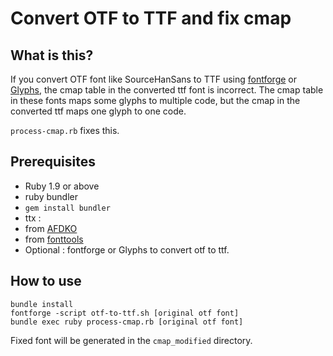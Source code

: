 # Convert OTF to TTF and fix cmap

## What is this?

If you convert OTF font like SourceHanSans to TTF using [fontforge](https://fontforge.github.io) or [Glyphs](http://glyphsapp.com), the cmap table in the converted ttf font is incorrect. The cmap table in these fonts maps some glyphs to multiple code, but the cmap in the converted ttf maps one glyph to one code.

`process-cmap.rb` fixes this.


## Prerequisites

* Ruby 1.9 or above
* ruby bundler
 * `gem install bundler`
* ttx : 
 * from [AFDKO](http://www.adobe.com/jp/devnet/opentype/afdko.html)
 * from [fonttools](https://github.com/behdad/fonttools/)
* Optional : fontforge or Glyphs to convert otf to ttf.


## How to use

```
bundle install
fontforge -script otf-to-ttf.sh [original otf font]
bundle exec ruby process-cmap.rb [original otf font]
```

Fixed font will be generated in the `cmap_modified` directory.

